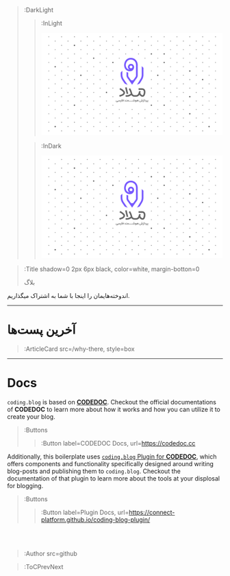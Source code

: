 > :DarkLight
> > :InLight
> >
> > ![banner](/img/medad-banner-light.svg)
>
> > :InDark
> >
> > ![banner](/img/medad-banner-dark.svg)

> :Title shadow=0 2px 6px black, color=white, margin-botton=0
>
> بلاگ

<!-- > :Quote  -->
اندوخته‌هایمان را اینجا با شما به اشتراک میگذاریم.

---

# آخرین پست‌ها

> :ArticleCard src=/why-there, style=box

<!-- > :ArticleCard src=/sample-blog-post, -->

---

# Docs

`coding.blog` is based on [**CODEDOC**](https://codedoc.cc). Checkout the official documentations
of **CODEDOC** to learn more about how it works and how you can utilize it to create your blog.

> :Buttons
> > :Button label=CODEDOC Docs, url=https://codedoc.cc

Additionally, this boilerplate uses [`coding.blog` Plugin for **CODEDOC**](https://github.com/CONNECT-platform/coding-blog-plugin),
which offers components and functionality specifically designed around writing blog-posts
and publishing them to `coding.blog`. Checkout the documentation of that plugin to learn more
about the tools at your displosal for blogging.

> :Buttons
> > :Button label=Plugin Docs, url=https://connect-platform.github.io/coding-blog-plugin/

<br><br>

> :Author src=github

> :ToCPrevNext
